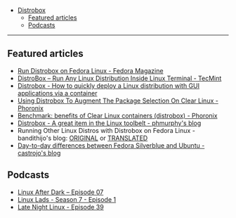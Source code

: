 - [Distrobox](README.md)
  - [Featured articles](#featured-articles)
  - [Podcasts](#podcasts)

---

## Featured articles

- [Run Distrobox on Fedora Linux - Fedora Magazine](https://fedoramagazine.org/run-distrobox-on-fedora-linux/)
- [DistroBox – Run Any Linux Distribution Inside Linux Terminal - TecMint](https://www.tecmint.com/distrobox-run-any-linux-distribution/)
- [Distrobox - How to quickly deploy a Linux distribution with GUI applications via a container](https://www.techrepublic.com/article/how-to-quickly-deploy-a-linux-distribution-with-gui-applications-via-a-container/)
- [Using Distrobox To Augment The Package Selection On Clear Linux - Phoronix](https://www.phoronix.com/scan.php?page=news_item&px=Distrobox-Clear-Linux)
- [Benchmark: benefits of Clear Linux containers (distrobox) - Phoronix](https://www.phoronix.com/forums/forum/phoronix/latest-phoronix-articles/1305326-clear-linux-container-performance-continues-showing-sizable-gains)
- [Distrobox - A great item in the Linux toolbelt - phmurphy's blog](https://phmurphy.com/posts/distrobox-toolbelt/)
- Running Other Linux Distros with Distrobox on Fedora Linux - bandithijo's blog:
  [ORIGINAL](https://bandithijo.github.io/blog/menjalankan-distro-linux-lain-dengan-distrobox-di-fedora-linux)
  or [TRANSLATED](https://bandithijo-github-io.translate.goog/blog/menjalankan-distro-linux-lain-dengan-distrobox-di-fedora-linux?_x_tr_sl=id&_x_tr_tl=en&_x_tr_hl=it&_x_tr_pto=wapp)
- [Day-to-day differences between Fedora Silverblue and Ubuntu - castrojo's blog](https://www.ypsidanger.com/day-to-day-advantages-of-fedora-silverblue/)

## Podcasts

- [Linux After Dark – Episode 07](https://linuxafterdark.net/linux-after-dark-episode-07/)
- [Linux Lads - Season 7 - Episode 1](https://linuxlads.com/episodes/season-7-episode-1)
- [Late Night Linux - Episode 39](https://latenightlinux.com/linux-downtime-episode-39/)
